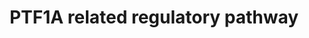 ---
annotations:
- id: PW:0000716
  parent: signaling pathway
  type: Pathway Ontology
  value: transcription factor mediated signaling pathway
authors:
- Mkutmon
description: By summarizing published data together with our own results, this pathway
  shows a complicated relationships between transcriptional factors, miRNAs and some
  functional genes which are correlated together to generate a whole sight in early
  mouse development centered around Ptf1a, although there are some hypothetical relationships
  and the distinct development of dorsal and ventral pancreas in very early stage
  is neglected.
last-edited: 2017-09-06
organisms:
- Homo sapiens
redirect_from:
- /index.php/Pathway:WP4147
- /instance/WP4147
- /instance/WP4147_rr94394
revision: r94394
schema-jsonld:
- '@context': https://schema.org/
  '@id': https://wikipathways.github.io/pathways/WP4147.html
  '@type': Dataset
  creator:
    '@type': Organization
    name: WikiPathways
  description: By summarizing published data together with our own results, this pathway
    shows a complicated relationships between transcriptional factors, miRNAs and
    some functional genes which are correlated together to generate a whole sight
    in early mouse development centered around Ptf1a, although there are some hypothetical
    relationships and the distinct development of dorsal and ventral pancreas in very
    early stage is neglected.
  keywords:
  - CTNNB1
  - FGF10
  - HES1
  - KAT2B
  - NKX6-1
  - NOTCH1
  - PDX1
  - PROX1
  - PTF1A
  - RBPJ
  - RBPJL
  license: CC0
  name: PTF1A related regulatory pathway
seo: CreativeWork
title: PTF1A related regulatory pathway
wpid: WP4147
---